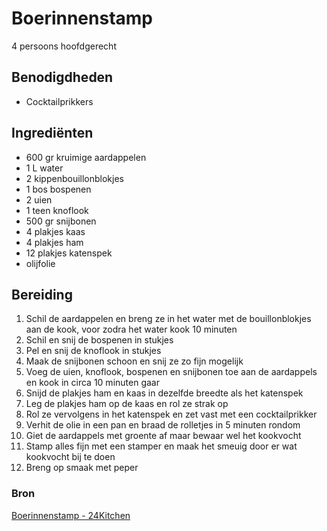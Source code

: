# Boerinnenstamp

4 persoons hoofdgerecht

## Benodigdheden

- Cocktailprikkers

## Ingrediënten

- 600 gr kruimige aardappelen
- 1 L water
- 2 kippenbouillonblokjes
- 1 bos bospenen
- 2 uien
- 1 teen knoflook
- 500 gr snijbonen
- 4 plakjes kaas
- 4 plakjes ham
- 12 plakjes katenspek
- olijfolie

## Bereiding

1. Schil de aardappelen en breng ze in het water met de bouillonblokjes aan de kook, voor zodra het water kook 10 minuten
2. Schil en snij de bospenen in stukjes
3. Pel en snij de knoflook in stukjes
4. Maak de snijbonen schoon en snij ze zo fijn mogelijk
5. Voeg de uien, knoflook, bospenen en snijbonen toe aan de aardappels en kook in circa 10 minuten gaar
6. Snijd de plakjes ham en kaas in dezelfde breedte als het katenspek
7. Leg de plakjes ham op de kaas en rol ze strak op
8. Rol ze vervolgens in het katenspek en zet vast met een cocktailprikker
9. Verhit de olie in een pan en braad de rolletjes in 5 minuten rondom
10. Giet de aardappels met groente af maar bewaar wel het kookvocht
11. Stamp alles fijn met een stamper en maak het smeuig door er wat kookvocht bij te doen
12. Breng op smaak met peper

### Bron

[Boerinnenstamp - 24Kitchen](https://www.24kitchen.nl/recepten/boerinnenstamp-aardappel-wortel-snijbonenstamppot)